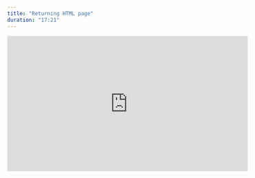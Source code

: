 ```yaml
---
title: "Returning HTML page"
duration: "17:21"
---
```


<iframe width="560" height="315" src="https://www.youtube.com/embed/B23ocnQpiE0" title="YouTube video player" frameborder="0" allow="accelerometer; autoplay; clipboard-write; encrypted-media; gyroscope; picture-in-picture; web-share" allowfullscreen></iframe>